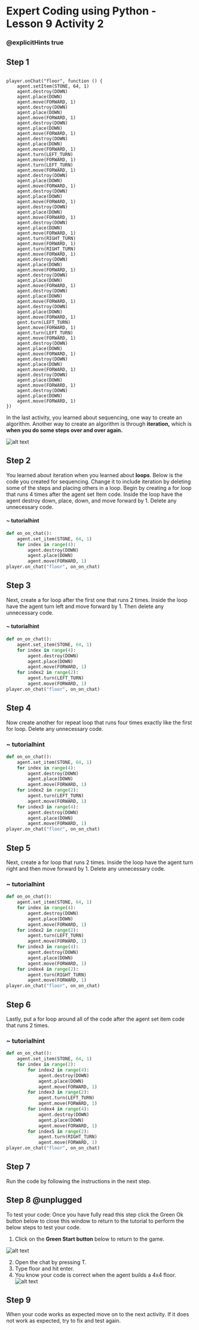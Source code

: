 # Expert Coding using Python - Lesson 9 Activity 2
### @explicitHints true

## Step 1

```template

player.onChat("floor", function () {
    agent.setItem(STONE, 64, 1)
    agent.destroy(DOWN)
    agent.place(DOWN)
    agent.move(FORWARD, 1)
    agent.destroy(DOWN)
    agent.place(DOWN)
    agent.move(FORWARD, 1)
    agent.destroy(DOWN)
    agent.place(DOWN)
    agent.move(FORWARD, 1)
    agent.destroy(DOWN)
    agent.place(DOWN)
    agent.move(FORWARD, 1)
    agent.turn(LEFT_TURN)
    agent.move(FORWARD, 1)
    agent.turn(LEFT_TURN)
    agent.move(FORWARD, 1)
    agent.destroy(DOWN)
    agent.place(DOWN)
    agent.move(FORWARD, 1)
    agent.destroy(DOWN)
    agent.place(DOWN)
    agent.move(FORWARD, 1)
    agent.destroy(DOWN)
    agent.place(DOWN)
    agent.move(FORWARD, 1)
    agent.destroy(DOWN)
    agent.place(DOWN)
    agent.move(FORWARD, 1)
    agent.turn(RIGHT_TURN)
    agent.move(FORWARD, 1)
    agent.turn(RIGHT_TURN)
    agent.move(FORWARD, 1)
    agent.destroy(DOWN)
    agent.place(DOWN)
    agent.move(FORWARD, 1)
    agent.destroy(DOWN)
    agent.place(DOWN)
    agent.move(FORWARD, 1)
    agent.destroy(DOWN)
    agent.place(DOWN)
    agent.move(FORWARD, 1)
    agent.destroy(DOWN)
    agent.place(DOWN)
    agent.move(FORWARD, 1)
    gent.turn(LEFT_TURN)
    agent.move(FORWARD, 1)
    agent.turn(LEFT_TURN)
    agent.move(FORWARD, 1)
    agent.destroy(DOWN)
    agent.place(DOWN)
    agent.move(FORWARD, 1)
    agent.destroy(DOWN)
    agent.place(DOWN)
    agent.move(FORWARD, 1)
    agent.destroy(DOWN)
    agent.place(DOWN)
    agent.move(FORWARD, 1)
    agent.destroy(DOWN)
    agent.place(DOWN)
    agent.move(FORWARD, 1)
})

```

In the last activity, you learned about sequencing, one way to create an algorithm.  Another way to create an algorithm is through **iteration,** which is **when you do some steps over and over again.** 


![alt text](https://expertjs.codingcredentials.com/Lesson9/9.1/9.2.JPG?raw=true  "Iteration")




## Step 2

You learned about iteration when you learned about **loops**.  Below is the code you created for sequencing.   Change it to include iteration by deleting some of the steps and placing others in a loop. Begin by creating a for loop that runs 4 times after the agent set Item code.  Inside the loop have the agent destroy down, place, down, and move forward by 1. Delete any unnecessary code. 


#### ~ tutorialhint

```python 
def on_on_chat():
    agent.set_item(STONE, 64, 1)
    for index in range(4):
        agent.destroy(DOWN)
        agent.place(DOWN)
        agent.move(FORWARD, 1)
player.on_chat("floor", on_on_chat)
```


## Step 3
Next, create a for loop after the first one that runs 2 times.  Inside the loop have the agent turn left and move forward by 1. 
Then delete any unnecessary code. 

#### ~ tutorialhint

```python 
def on_on_chat():
    agent.set_item(STONE, 64, 1)
    for index in range(4):
        agent.destroy(DOWN)
        agent.place(DOWN)
        agent.move(FORWARD, 1)
    for index2 in range(2):
        agent.turn(LEFT_TURN)
        agent.move(FORWARD, 1)
player.on_chat("floor", on_on_chat)
```

## Step 4
Now create another for repeat loop that runs four times exactly like the first for loop.  Delete any unnecessary code. 


### ~ tutorialhint

```python 
def on_on_chat():
    agent.set_item(STONE, 64, 1)
    for index in range(4):
        agent.destroy(DOWN)
        agent.place(DOWN)
        agent.move(FORWARD, 1)
    for index2 in range(2):
        agent.turn(LEFT_TURN)
        agent.move(FORWARD, 1)
    for index3 in range(4):
        agent.destroy(DOWN)
        agent.place(DOWN)
        agent.move(FORWARD, 1)
player.on_chat("floor", on_on_chat)
```

## Step 5
Next, create a for loop that runs 2 times. Inside the loop have the agent turn right and then move forward by 1. Delete any unnecessary code. 


### ~ tutorialhint

```python 
def on_on_chat():
    agent.set_item(STONE, 64, 1)
    for index in range(4):
        agent.destroy(DOWN)
        agent.place(DOWN)
        agent.move(FORWARD, 1)
    for index2 in range(2):
        agent.turn(LEFT_TURN)
        agent.move(FORWARD, 1)
    for index3 in range(4):
        agent.destroy(DOWN)
        agent.place(DOWN)
        agent.move(FORWARD, 1)
    for index4 in range(2):
        agent.turn(RIGHT_TURN)
        agent.move(FORWARD, 1)
player.on_chat("floor", on_on_chat)
```


## Step 6
Lastly, put a for loop around all of the code after the agent set item code that runs 2 times.  

### ~ tutorialhint

```python 
def on_on_chat():
    agent.set_item(STONE, 64, 1)
    for index in range(2):
        for index2 in range(4):
            agent.destroy(DOWN)
            agent.place(DOWN)
            agent.move(FORWARD, 1)
        for index3 in range(2):
            agent.turn(LEFT_TURN)
            agent.move(FORWARD, 1)
        for index4 in range(4):
            agent.destroy(DOWN)
            agent.place(DOWN)
            agent.move(FORWARD, 1)
        for index5 in range(2):
            agent.turn(RIGHT_TURN)
            agent.move(FORWARD, 1)
player.on_chat("floor", on_on_chat)

```


## Step 7

Run the code by following the instructions in the next step.


## Step 8 @unplugged
To test your code:
Once you have fully read this step click the Green Ok button below to close this window to return to the tutorial to perform the below steps to test your code.

1. Click on the **Green Start button** below to return to the game.

  

![alt text](https://expertjs.codingcredentials.com/Lesson1/1.1/1.JPG?raw=true  "Start")

2. Open the chat by pressing T. 
3. Type floor and hit enter. 
4. You know your code is correct when the agent builds a 4x4 floor. 
    ![alt text](https://expertjs.codingcredentials.com/Lesson9/9.1/9.1.1.png?raw=true  "code")

## Step 9

When your code works as expected move on to the next activity.
If it does not work as expected, try to fix and test again.
